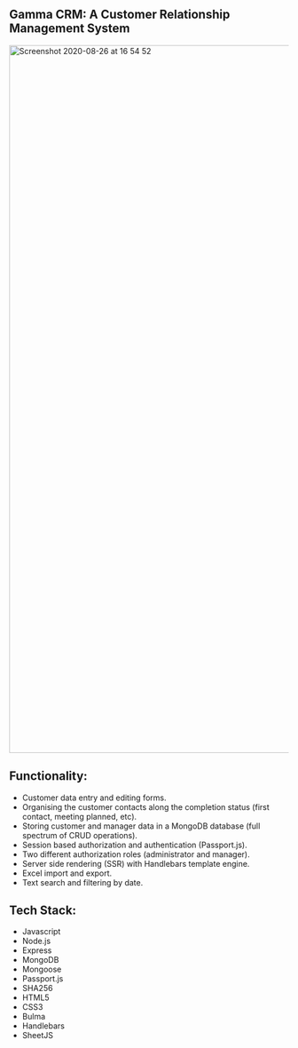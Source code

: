 ## **Gamma CRM:** A Customer Relationship Management System


<img width="1275" alt="Screenshot 2020-08-26 at 16 54 52" src="https://user-images.githubusercontent.com/63851100/91321716-34deae00-e7bf-11ea-9170-94ca2182526f.png">

## Functionality: 

- Customer data entry and editing forms.
- Organising the customer contacts along the completion status (first contact, meeting planned, etc).
- Storing customer and manager data in a MongoDB database (full spectrum of CRUD operations).
- Session based authorization and authentication (Passport.js).
- Two different authorization roles (administrator and manager).
- Server side rendering (SSR) with Handlebars template engine.
- Excel import and export.
- Text search and filtering by date.


## Tech Stack:

- Javascript
- Node.js
- Express
- MongoDB
- Mongoose
- Passport.js
- SHA256 
- HTML5
- CSS3
- Bulma
- Handlebars
- SheetJS
